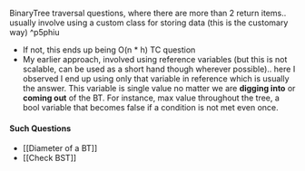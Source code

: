 
BinaryTree traversal questions, where there are more than 2 return items.. 
usually involve using a custom class for storing data (this is the customary way) ^p5phiu


- If not, this ends up being O(n * h) TC question
-  My earlier approach, involved using reference variables (but this is not scalable, can be used as a short hand though wherever possible).. here I observed I end up using only that variable in reference which is usually the answer. This variable is single value no matter we are **digging into** or **coming out** of the BT. For instance, max value throughout the tree, a bool variable that becomes false if a condition is not met even once.
  
#### Such Questions
- [[Diameter of a BT]]
- [[Check BST]]